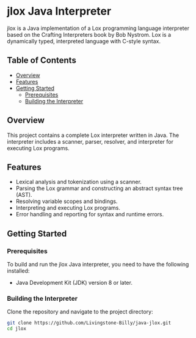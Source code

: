 # jlox Java Interpreter

jlox is a Java implementation of a Lox programming language interpreter based on the Crafting Interpreters book by Bob Nystrom. Lox is a dynamically typed, interpreted language with C-style syntax.

## Table of Contents

- [Overview](#overview)
- [Features](#features)
- [Getting Started](#getting-started)
  - [Prerequisites](#prerequisites)
  - [Building the Interpreter](#building-the-interpreter)

## Overview

This project contains a complete Lox interpreter written in Java. The interpreter includes a scanner, parser, resolver, and interpreter for executing Lox programs.

## Features

- Lexical analysis and tokenization using a scanner.
- Parsing the Lox grammar and constructing an abstract syntax tree (AST).
- Resolving variable scopes and bindings.
- Interpreting and executing Lox programs.
- Error handling and reporting for syntax and runtime errors.

## Getting Started

### Prerequisites

To build and run the jlox Java interpreter, you need to have the following installed:

- Java Development Kit (JDK) version 8 or later.

### Building the Interpreter

Clone the repository and navigate to the project directory:

```bash
git clone https://github.com/Livingstone-Billy/java-jlox.git
cd jlox

